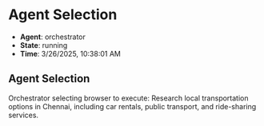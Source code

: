 # Agent Selection

- **Agent**: orchestrator
- **State**: running
- **Time**: 3/26/2025, 10:38:01 AM

## Agent Selection

Orchestrator selecting browser to execute: Research local transportation options in Chennai, including car rentals, public transport, and ride-sharing services.

